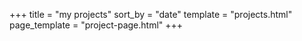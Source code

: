 +++
title = "my projects"
sort_by = "date"
template = "projects.html"
page_template = "project-page.html"
+++
